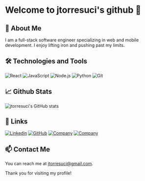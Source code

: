 # Welcome to jtorresuci's github 👋

<!--- Add an introduction about yourself -->

## 🚀 About Me

I am a full-stack software engineer specializing in web and mobile development. I enjoy lifting iron and pushing past my limits.

## 🛠️ Technologies and Tools

![React](https://img.shields.io/badge/React-Tool-blue)
![JavaScript](https://img.shields.io/badge/JavaScript-Tool-blue)
![Node.js](https://img.shields.io/badge/Node.js-Tool-blue)
![Python](https://img.shields.io/badge/Python-Tool-blue)
![Git](https://img.shields.io/badge/Git-Tool-blue)

<!--- List the technologies and tools you are familiar with -->

## 📈 Github Stats

![jtorresuci's GitHub stats](https://github-readme-stats.vercel.app/api?username=jtorresuci&show_icons=true&theme=radical)

<!--- Add your Github stats -->

## 🔗 Links

[![Linkedin](https://img.shields.io/badge/LinkedIn-Profile-blue)](https://www.linkedin.com/in/jtorresuci)
[![GitHub](https://img.shields.io/badge/GitHub-Profile-blue)](https://github.com/jtorresuci)
[![Company](https://img.shields.io/badge/Company-Link-green?style=plastic&logo=protodotio&logoColor=white)](https://www.100ninjas.dev)
[![Company](https://img.shields.io/badge/Company-Link-green?style=plastic&logo=codingninjas&logoColor=white)](https://www.100ninjas.dev)






<!--- Add your social media and professional profiles -->

## 📫 Contact Me

You can reach me at jtorresuci@gmail.com.

<!--- Add your contact information -->

Thank you for visiting my profile!
